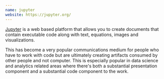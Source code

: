 ```yaml
---
name: jupyter
website: https://jupyter.org/
---
```

[Jupyter](https://jupyter.org/) is a web based platform that allows you to create documents that contain executable code along with text, equations, images and visualizations.

This has become a very popular communications medium for people who have to work with code but are ultimately creating artifacts consumed by other people and not computer. This is especially popular in data science and analytics related areas where there's both a substantial presentation component and a substantial code component to the work.
